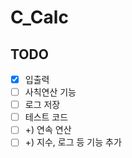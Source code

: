# C_Calc
## TODO
- [x] 입출력
- [ ] 사칙연산 기능
- [ ] 로그 저장
- [ ] 테스트 코드
- [ ] +) 연속 연산
- [ ] +) 지수, 로그 등 기능 추가
